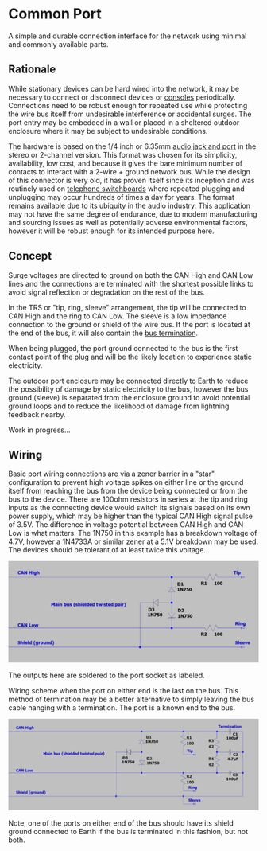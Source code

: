 # Common Port

A simple and durable connection interface for the network using minimal and commonly available parts.

## Rationale

While stationary devices can be hard wired into the network, it may be necessary to connect or disconnect devices or [consoles](https://github.com/cypnk/Cabin-Life/tree/master/Cabin%20Area%20Network/Console) periodically. Connections need to be robust enough for repeated use while protecting the wire bus itself from undesirable interference or accidental surges. The port entry may be embedded in a wall or placed in a sheltered outdoor enclosure where it may be subject to undesirable conditions.

The hardware is based on the 1/4 inch or 6.35mm [audio jack and port](https://en.wikipedia.org/wiki/Phone_connector_(audio)) in the stereo or 2-channel version. This format was chosen for its simplicity, availability, low cost, and because it gives the bare minimum number of contacts to interact with a 2-wire + ground network bus. While the design of this connector is very old, it has proven itself since its inception and was routinely used on [telephone switchboards](https://en.wikipedia.org/wiki/Telephone_switchboard) where repeated plugging and unplugging may occur hundreds of times a day for years. The format remains available due to its ubiquity in the audio industry. This application may not have the same degree of endurance, due to modern manufacturing and sourcing issues as well as potentially adverse environmental factors, however it will be robust enough for its intended purpose here.

## Concept

Surge voltages are directed to ground on both the CAN High and CAN Low lines and the connections are terminated with the shortest possible links to avoid signal reflection or degradation on the rest of the bus.

In the TRS or "tip, ring, sleeve" arrangement, the tip will be connected to CAN High and the ring to CAN Low. The sleeve is a low impedance connection to the ground or shield of the wire bus. If the port is located at the end of the bus, it will also contain the [bus termination](https://github.com/cypnk/Cabin-Life/tree/master/Cabin%20Area%20Network#wiring). 

When being plugged, the port ground connected to the bus is the first contact point of the plug and will be the likely location to experience static electricity.

The outdoor port enclosure may be connected directly to Earth to reduce the possibility of damage by static electricity to the bus, however the bus ground (sleeve) is separated from the enclosure ground to avoid potential ground loops and to reduce the likelihood of damage from lightning feedback nearby.

Work in progress...

## Wiring

Basic port wiring connections are via a zener barrier in a "star" configuration to prevent high voltage spikes on either line or the ground itself from reaching the bus from the device being connected or from the bus to the device. There are 100ohm resistors in series at the tip and ring inputs as the connecting device would switch its signals based on its own power supply, which may be higher than the typical CAN High signal pulse of 3.5V. The difference in voltage potential between CAN High and CAN Low is what matters. The 1N750 in this example has a breakdown voltage of 4.7V, however a 1N4733A or similar zener at a 5.1V breakdown may be used. The devices should be tolerant of at least twice this voltage.

![port wiring](https://github.com/cypnk/Cabin-Life/blob/master/Cabin%20Area%20Network/Common%20Port/portwiring.png)

The outputs here are soldered to the port socket as labeled.

Wiring scheme when the port on either end is the last on the bus. This method of termination may be a better alternative to simply leaving the bus cable hanging with a termination. The port is a known end to the bus.

![port wiring](https://github.com/cypnk/Cabin-Life/blob/master/Cabin%20Area%20Network/Common%20Port/portwiringtermination.png)

Note, one of the ports on either end of the bus should have its shield ground connected to Earth if the bus is terminated in this fashion, but not both.
